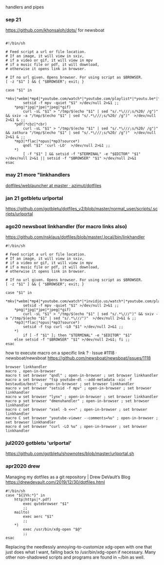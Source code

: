 handlers and pipes

### sep 21



https://github.com/khonsaloh/dots/
for newsboat

````

#!/bin/sh

# Feed script a url or file location.
# If an image, it will view in sxiv,
# if a video or gif, it will view in mpv
# if a music file or pdf, it will download,
# otherwise it opens link in browser.

# If no url given. Opens browser. For using script as $BROWSER.
[ -z "$1" ] && { "$BROWSER"; exit; }

case "$1" in
	*mkv|*webm|*mp4|*youtube.com/watch*|*youtube.com/playlist*|*youtu.be*|*hooktube.com*|*bitchute.com*|*videos.lukesmith.xyz*)
		setsid -f mpv -quiet "$1" >/dev/null 2>&1 ;;
	*png|*jpg|*jpe|*jpeg|*gif)
		curl -sL "$1" > "/tmp/$(echo "$1" | sed "s/.*\///;s/%20/ /g")" && sxiv -a "/tmp/$(echo "$1" | sed "s/.*\///;s/%20/ /g")"  >/dev/null 2>&1 & ;;
	*pdf|*cbz|*cbr)
		curl -sL "$1" > "/tmp/$(echo "$1" | sed "s/.*\///;s/%20/ /g")" && zathura "/tmp/$(echo "$1" | sed "s/.*\///;s/%20/ /g")"  >/dev/null 2>&1 & ;;
	*mp3|*flac|*opus|*mp3?source*)
		qndl "$1" 'curl -LO'  >/dev/null 2>&1 ;;
	*)
		[ -f "$1" ] && setsid -f "$TERMINAL" -e "$EDITOR" "$1" >/dev/null 2>&1 || setsid -f "$BROWSER" "$1" >/dev/null 2>&1
esac
````




### may 21 more "linkhandlers

[dotfiles/weblauncher at master · azimut/dotfiles](https://github.com/azimut/dotfiles/blob/master/homedir/bin/weblauncher)

### jan 21 gotbletu urlportal

https://github.com/gotbletu/dotfiles_v2/blob/master/normal_user/scripts/.scripts/urlportal

### ago20 newsboat linkhandler (for macro links also)


https://github.com/nsklaus/dotfiles/blob/master/.local/bin/linkhandler

````
#!/bin/sh

# Feed script a url or file location.
# If an image, it will view in sxiv,
# if a video or gif, it will view in mpv
# if a music file or pdf, it will download,
# otherwise it opens link in browser.

# If no url given. Opens browser. For using script as $BROWSER.
[ -z "$1" ] && { "$BROWSER"; exit; }

case "$1" in
	*mkv|*webm|*mp4|*youtube.com/watch*|*invidio.us/watch*|*youtube.com/playlist*|*youtu.be*|*hooktube.com*|*bitchute.com*)
		setsid -f mpv -quiet "$1" >/dev/null 2>&1 ;;
	*png|*jpg|*jpe|*jpeg|*gif)
		curl -sL "$1" > "/tmp/$(echo "$1" | sed "s/.*\///")" && sxiv -a "/tmp/$(echo "$1" | sed "s/.*\///")"  >/dev/null 2>&1 & ;;
	*mp3|*flac|*opus|*mp3?source*)
		setsid -f tsp curl -LO "$1" >/dev/null 2>&1 ;;
	*)
		if [ -f "$1" ]; then "$TERMINAL" -e "$EDITOR" "$1"
	else setsid -f "$BROWSER" "$1" >/dev/null 2>&1; fi ;;
esac
````





how to execute macro on a specific link ? · Issue #1118 · newsboat/newsboat
https://github.com/newsboat/newsboat/issues/1118

````
browser linkhandler
macro , open-in-browser
macro t set browser "qndl" ; open-in-browser ; set browser linkhandler
macro a set browser "tsp youtube-dl --add-metadata -xic -f bestaudio/best" ; open-in-browser ; set browser linkhandler
macro v set browser "setsid -f mpv" ; open-in-browser ; set browser linkhandler
macro w set browser "lynx" ; open-in-browser ; set browser linkhandler
macro p set browser "dmenuhandler" ; open-in-browser ; set browser linkhandler
macro c set browser "xsel -b <<<" ; open-in-browser ; set browser linkhandler
macro C set browser "youtube-viewer --comments=%u" ; open-in-browser ; set browser linkhandler
macro d set browser "curl -LO %u" ; open-in-browser ; set browser linkhandler
````

### jul2020 gotbletu 'urlportal'

https://github.com/gotbletu/shownotes/blob/master/urlportal.sh

### apr2020 drew



Managing my dotfiles as a git repository | Drew DeVault’s Blog
https://drewdevault.com/2019/12/30/dotfiles.html

```
#!/bin/sh
case "${1%%:*}" in
	http|https|*.pdf)
		exec qutebrowser "$1"
		;;
	mailto)
		exec aerc "$1"
		;;
	*)
		exec /usr/bin/xdg-open "$@"
		;;
esac
```

Replacing the needlessly annoying-to-customize xdg-open with one that just does what I want, falling back to /usr/bin/xdg-open if necessary. Many other non-shadowed scripts and programs are found in ~/bin as well.





